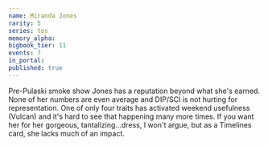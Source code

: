 ```yaml
---
name: Miranda Jones
rarity: 5
series: tos
memory_alpha:
bigbook_tier: 11
events: 7
in_portal:
published: true
---
```


Pre-Pulaski smoke show Jones has a reputation beyond what she's earned. None of her numbers are even average and DIP/SCI is not hurting for representation. One of only four traits has activated weekend usefulness (Vulcan) and it's hard to see that happening many more times. If you want her for her gorgeous, tantalizing...dress, I won't argue, but as a Timelines card, she lacks much of an impact.
